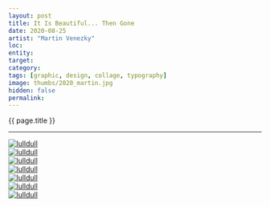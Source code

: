 ```yaml
---
layout: post
title: It Is Beautiful... Then Gone
date: 2020-08-25
artist: "Martin Venezky"
loc: 
entity: 
target: 
category: 
tags: [graphic, design, collage, typography]
image: thumbs/2020_martin.jpg
hidden: false
permalink:
---
```




<div class="highlight2">{{ page.title }}</div>

---




<div class="post_image">
	<a href="{{ site.baseurl }}/images/posts/2020_martin/001.jpg" target="_blank">
	<img src="{{ site.baseurl }}/images/posts/2020_martin/001.jpg" alt="lulldull"></a>
</div>

<div class="post_image">
	<a href="{{ site.baseurl }}/images/posts/2020_martin/002.jpg" target="_blank">
	<img src="{{ site.baseurl }}/images/posts/2020_martin/002.jpg" alt="lulldull"></a>
</div>

<div class="post_image">
	<a href="{{ site.baseurl }}/images/posts/2020_martin/003.jpg" target="_blank">
	<img src="{{ site.baseurl }}/images/posts/2020_martin/003.jpg" alt="lulldull"></a>
</div>

<div class="post_image">
	<a href="{{ site.baseurl }}/images/posts/2020_martin/004.jpg" target="_blank">
	<img src="{{ site.baseurl }}/images/posts/2020_martin/004.jpg" alt="lulldull"></a>
</div>

<div class="post_image">
	<a href="{{ site.baseurl }}/images/posts/2020_martin/005.jpg" target="_blank">
	<img src="{{ site.baseurl }}/images/posts/2020_martin/005.jpg" alt="lulldull"></a>
</div>

<div class="post_image">
	<a href="{{ site.baseurl }}/images/posts/2020_martin/006.jpg" target="_blank">
	<img src="{{ site.baseurl }}/images/posts/2020_martin/006.jpg" alt="lulldull"></a>
</div>

<div class="post_image">
	<a href="{{ site.baseurl }}/images/posts/2020_martin/007.jpg" target="_blank">
	<img src="{{ site.baseurl }}/images/posts/2020_martin/007.jpg" alt="lulldull"></a>
</div>
